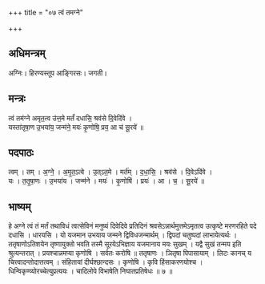 +++
title = "०७ त्वं तमग्ने"

+++
## अधिमन्त्रम्
अग्निः। हिरण्यस्तूप आङ्गिरसः। जगती।

## मन्त्रः
त्वं तम॑ग्ने अमृत॒त्व उ॑त्त॒मे मर्तं॑ दधासि॒ श्रव॑से दि॒वेदि॑वे ।  
यस्ता॑तृषा॒ण उ॒भया॑य॒ जन्म॑ने॒ मयः॑ कृ॒णोषि॒ प्रय॒ आ च॑ सू॒रये॑ ॥

## पदपाठः
त्वम् । तम् । अ॒ग्ने॒ । अ॒मृ॒त॒ऽत्वे । उ॒त्ऽत॒मे । मर्त॑म् । द॒धा॒सि॒ । श्रव॑से । दि॒वेऽदि॑वे ।  
यः । त॒तृ॒षा॒णः । उ॒भया॑य । जन्म॑ने । मयः॑ । कृ॒णोषि॑ । प्रयः॑ । आ । च॒ । सू॒रये॑ ॥

## भाष्यम्
हे अग्ने त्वं तं मर्तं तथाविधं त्वत्सेविनं मनुष्यं दिवेदिवे प्रतिदिनं श्रवसेऽन्नार्थमुत्तमेऽमृतत्व उत्कृष्टे मरणरहिते पदे दधासि । धारयसि । यो यजमान उभयाय जन्मने द्विविधजन्मार्थम् । द्विपदां चतुष्पदां लाभायेत्यर्थः । ततृषाणोऽतिशयेन तृष्णायुक्तो भवति तस्मै सूरयेऽभिज्ञाय यजमानाय मयः सुखम् । यद्वै सुखं तन्मय इति श्रुत्यन्तरात् । प्रयश्चान्नमप्या कृणोषि । सर्वतः करोषि ॥ ततृषाणः । ञितृषा पिपासायाम् । लिटः कानच् य चित्त्वादन्तोदात्तत्वम् । संहितायां दीर्घश्छान्दसः । कृणोषि । कृवि हिंसाकरणयोश्च । धिन्विकृण्व्योरच्चेत्युप्रत्ययः । चादिलोपे विभाषेति निघातप्रतिषेधः ॥ ७ ॥